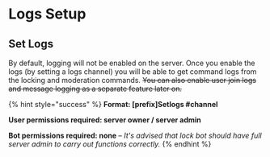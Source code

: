 # Logs Setup

## Set Logs

By default, logging will not be enabled on the server. Once you enable the logs \(by setting a logs channel\) you will be able to get command logs from the locking and moderation commands. ~~You can also enable user join logs and message logging as a separate feature later on.~~

{% hint style="success" %}
**Format: \[prefix\]Setlogs \#channel**

**User permissions required: server owner / server admin**

**Bot permissions required: none** – _It's advised that lock bot should have full server admin to carry out functions correctly._
{% endhint %}

